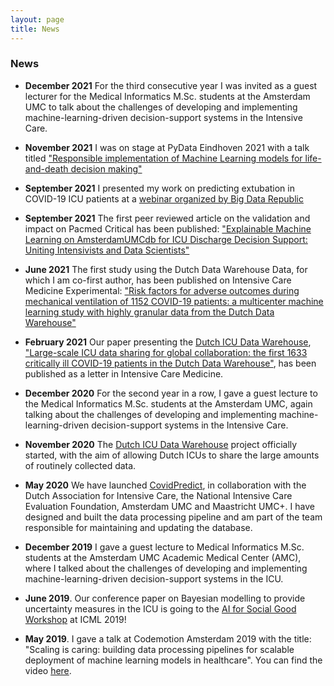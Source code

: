 ```yaml
---
layout: page
title: News
---
```


### News

- **December 2021** For the third consecutive year I was invited as a guest lecturer for the Medical Informatics M.Sc. students at the Amsterdam UMC to talk about the challenges of developing and implementing machine-learning-driven decision-support systems in the Intensive Care.

- **November 2021** I was on stage at PyData Eindhoven 2021 with a talk titled ["Responsible implementation of Machine Learning models for life-and-death decision making"](https://www.youtube.com/watch?v=r63oijinKhI)

- **September 2021** I presented my work on predicting extubation in COVID-19 ICU patients at a [webinar organized by Big Data Republic](https://www.bigdatarepublic.nl/events/treating-covid-19-with-data/)

- **September 2021** The first peer reviewed article on the validation and impact on Pacmed Critical has been published: ["Explainable Machine Learning on AmsterdamUMCdb for ICU Discharge Decision Support: Uniting Intensivists and Data Scientists"](https://www.ncbi.nlm.nih.gov/pmc/articles/PMC8437217/)
 
- **June 2021** The first study using the Dutch Data Warehouse Data, for which I am co-first author, has been published on Intensive Care Medicine Experimental:
 ["Risk factors for adverse outcomes during mechanical ventilation of 1152 COVID-19 patients: a multicenter machine learning study with highly granular data from the Dutch Data Warehouse"](https://icm-experimental.springeropen.com/articles/10.1186/s40635-021-00397-5)
 
- **February 2021** Our paper presenting the [Dutch ICU Data Warehouse](https://icudata.nl/index-en.html), ["Large-scale ICU data sharing for global collaboration: the first 1633 critically ill COVID-19 patients in the Dutch Data Warehouse"](https://link.springer.com/article/10.1007/s00134-021-06361-x), has been published as a letter in Intensive Care Medicine.

- **December 2020** For the second year in a row, I gave a guest lecture to the Medical Informatics M.Sc. students at the Amsterdam UMC, again talking about the challenges of developing and implementing machine-learning-driven decision-support systems in the Intensive Care.

- **November 2020** The [Dutch ICU Data Warehouse](https://icudata.nl/index-en.html) project officially started, with the aim of allowing Dutch ICUs to share the large amounts of routinely collected data.

- **May 2020** We have launched [CovidPredict](https://covidpredict.org/), in collaboration with the Dutch Association for Intensive Care, the National Intensive Care Evaluation Foundation, Amsterdam UMC and Maastricht UMC+. I have designed and built the data processing pipeline and am part of the team responsible for maintaining and updating the database.

- **December 2019** I gave a guest lecture to Medical Informatics M.Sc. students at the Amsterdam UMC Academic Medical Center (AMC), where I talked about the challenges of developing and implementing machine-learning-driven decision-support systems in the ICU.

- **June 2019**. Our conference paper on Bayesian modelling to provide uncertainty measures in the ICU is going to the [AI for Social Good Workshop](https://aiforsocialgood.github.io/icml2019/acceptedpapers.htm) at ICML 2019!

- **May 2019**. I gave a talk at Codemotion Amsterdam 2019 with the title: "Scaling is caring: building data processing pipelines for scalable deployment of machine learning models in healthcare". You can find the video [here](https://talks.codemotion.com/scaling-is-caring-building-data-processi).
